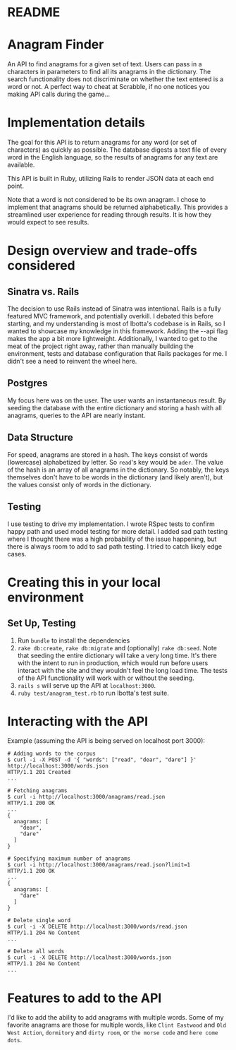 # README
<!-- - Limits on the length of words that can be stored or limits on the number of results that will be returned
- Any edge cases you find while working on the project -->

# Anagram Finder

An API to find anagrams for a given set of text. Users can pass in a characters in parameters to find all its anagrams in the dictionary. The search functionality does not discriminate on whether the text entered is a word or not. A perfect way to cheat at Scrabble, if no one notices you making API calls during the game...

# Implementation details

The goal for this API is to return anagrams for any word (or set of characters) as quickly as possible.
The database digests a text file of every word in the English language, so the results of anagrams for any text are available.

This API is built in Ruby, utilizing Rails to render JSON data at each end point.

Note that a word is not considered to be its own anagram. I chose to implement that anagrams should be returned alphabetically. This provides a streamlined user experience for reading through results. It is how they would expect to see results.

# Design overview and trade-offs considered

## Sinatra vs. Rails

The decision to use Rails instead of Sinatra was intentional. Rails is a fully featured MVC framework, and potentially overkill. I debated this before starting, and my understanding is most of Ibotta's codebase is in Rails, so I wanted to showcase my knowledge in this framework. Adding the --api flag makes the app a bit more lightweight. Additionally, I wanted to get to the meat of the project right away, rather than manually building the environment, tests and database configuration that Rails packages for me. I didn't see a need to reinvent the wheel here.

## Postgres

My focus here was on the user. The user wants an instantaneous result. By seeding the database with the entire dictionary and storing a hash with all anagrams, queries to the API are nearly instant.

## Data Structure

For speed, anagrams are stored in a hash. The keys consist of words (lowercase) alphabetized by letter. So `read`'s key would be `ader`. The value of the hash is an array of all anagrams in the dictionary. So notably, the keys themselves don't have to be words in the dictionary (and likely aren't), but the values consist only of words in the dictionary.

## Testing

I use testing to drive my implementation. I wrote RSpec tests to confirm happy path and used model testing for more detail. I added sad path testing where I thought there was a high probability of the issue happening, but there is always room to add to sad path testing. I tried to catch likely edge cases.

# Creating this in your local environment

## Set Up, Testing

1. Run `bundle` to install the dependencies
2. `rake db:create`, `rake db:migrate` and (optionally) `rake db:seed`. Note that seeding the entire dictionary will take a very long time. It's there with the intent to run in production, which would run before users interact with the site and they wouldn't feel the long load time. The tests of the API functionality will work with or without the seeding.
3. `rails s` will serve up the API at `localhost:3000`.
4. `ruby test/anagram_test.rb` to run Ibotta's test suite.

# Interacting with the API

Example (assuming the API is being served on localhost port 3000):

```{bash}
# Adding words to the corpus
$ curl -i -X POST -d '{ "words": ["read", "dear", "dare"] }' http://localhost:3000/words.json
HTTP/1.1 201 Created
...

# Fetching anagrams
$ curl -i http://localhost:3000/anagrams/read.json
HTTP/1.1 200 OK
...
{
  anagrams: [
    "dear",
    "dare"
  ]
}

# Specifying maximum number of anagrams
$ curl -i http://localhost:3000/anagrams/read.json?limit=1
HTTP/1.1 200 OK
...
{
  anagrams: [
    "dare"
  ]
}

# Delete single word
$ curl -i -X DELETE http://localhost:3000/words/read.json
HTTP/1.1 204 No Content
...

# Delete all words
$ curl -i -X DELETE http://localhost:3000/words.json
HTTP/1.1 204 No Content
...
```

# Features to add to the API

I'd like to add the ability to add anagrams with multiple words. Some of my favorite anagrams are those for multiple words, like `Clint Eastwood` and `Old West Action`, `dormitory` and `dirty room`, or `the morse code` and `here come dots`.
